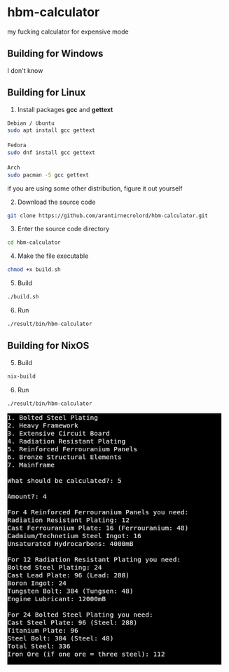 # hbm-calculator
my fucking calculator for expensive mode

## Building for Windows
I don't know

## Building for Linux
1. Install packages **gcc** and **gettext**
```bash
Debian / Ubuntu
sudo apt install gcc gettext

Fedora
sudo dnf install gcc gettext

Arch
sudo pacman -S gcc gettext
```
if you are using some other distribution, figure it out yourself

2. Download the source code
```bash
git clone https://github.com/arantirnecrolord/hbm-calculator.git
```
3. Enter the source code directory
```bash
cd hbm-calculator
```
4. Make the file executable
```bash
chmod +x build.sh
```
5. Build
```bash
./build.sh
```
6. Run
```bash
./result/bin/hbm-calculator
```
## Building for NixOS
5. Build
```bash
nix-build
```
6. Run
```bash
./result/bin/hbm-calculator
```

![](/screenshot.png)
